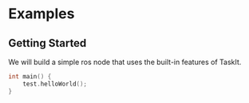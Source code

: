 # Examples

## Getting Started
We will build a simple ros node that uses the built-in features of TaskIt.

```cpp
int main() {
    test.helloWorld();
}

```